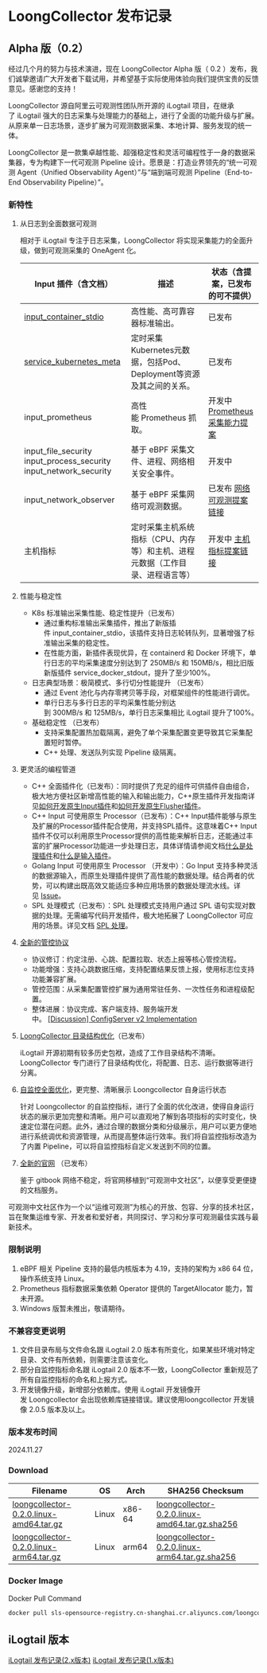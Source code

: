 # LoongCollector 发布记录

## Alpha 版（0.2）

经过几个月的努力与技术演进，现在 LoongCollector Alpha 版（ 0.2 ）发布，我们诚挚邀请广大开发者下载试用，并希望基于实际使用体验向我们提供宝贵的反馈意见。感谢您的支持！

LoongCollector 源自阿里云可观测性团队所开源的 iLogtail 项目，在继承了 iLogtail 强大的日志采集与处理能力的基础上，进行了全面的功能升级与扩展。从原来单一日志场景，逐步扩展为可观测数据采集、本地计算、服务发现的统一体。

LoongCollector 是一款集卓越性能、超强稳定性和灵活可编程性于一身的数据采集器，专为构建下一代可观测 Pipeline 设计。愿景是：打造业界领先的“统一可观测 Agent（Unified Observability Agent）”与“端到端可观测 Pipeline（End-to-End Observability Pipeline）”。

### 新特性

1. 从日志到全面数据可观测

    相对于 iLogtail 专注于日志采集，LoongCollector 将实现采集能力的全面升级，做到可观测采集的 OneAgent 化。

    |  Input 插件（含文档）  |  描述  |  状态（含提案，已发布的可不提供）  |
    | --- | --- | --- |
    |  [input\_container\_stdio](../../plugins/input/native/input-container-stdio.md)  |  高性能、高可靠容器标准输出。  |  已发布  |
    |  [service\_kubernetes\_meta](../../plugins/input/extended/service-kubernetesmeta-v2.md)  |  定时采集Kubernetes元数据，包括Pod、Deployment等资源及其之间的关系。  |  已发布   |
    |  input\_prometheus  |  高性能 Prometheus 抓取。  |  开发中 [Prometheus采集能力提案](https://github.com/alibaba/loongcollector/discussions/1920)  |
    |  input\_file\_security  input\_process\_security  input\_network\_security   |  基于 eBPF 采集文件、进程、网络相关安全事件。  |  开发中  |
    |  input\_network\_observer   |  基于 eBPF 采集网络可观测数据。  |  已发布 [网络可观测提案链接](https://github.com/alibaba/loongcollector/discussions/1919)  |
    |  主机指标  |  定时采集主机系统指标（CPU、内存等）和主机、进程元数据（工作目录、进程语言等）  |  开发中 [主机指标提案链接](https://github.com/alibaba/loongcollector/discussions/1921)  |

2. 性能与稳定性

    * K8s 标准输出采集性能、稳定性提升（已发布）
        * 通过重构标准输出采集插件，推出了新版插件 input\_container\_stdio，该插件支持日志轮转队列，显著增强了标准输出采集的稳定性。
        * 在性能方面，新插件表现优异，在 containerd 和 Docker 环境下，单行日志的平均采集速度分别达到了 250MB/s 和 150MB/s，相比旧版新版插件 service\_docker\_stdout，提升了至少100%。
    * 日志典型场景：极简模式、多行切分性能提升 （已发布）
        * 通过 Event 池化与内存零拷贝等手段，对框架组件的性能进行调优。
        * 单行日志与多行日志的平均采集性能分别达到 300MB/s 和 125MB/s，单行日志采集相比 iLogtail 提升了100%。
    * 基础稳定性 （已发布）
        * 支持采集配置热加载隔离，避免了单个采集配置变更导致其它采集配置短时暂停。
        * C++ 处理、发送队列实现 Pipeline 级隔离。

3. 更灵活的编程管道

    * C++ 全面插件化（已发布）：同时提供了充足的组件可供插件自由组合，极大地方便社区新增高性能的输入和输出能力，C++原生插件开发指南详见[如何开发原生Input插件](../../developer-guide/plugin-development/native-plugins/how-to-write-native-input-plugins.md)和[如何开发原生Flusher插件](../../developer-guide/plugin-development/native-plugins/how-to-write-native-flusher-plugins.md)。
    * C++ Input 可使用原生 Processor（已发布）：C++ Input插件能够与原生及扩展的Processor插件配合使用，并支持SPL插件。这意味着C++ Input插件不仅可以利用原生Processor提供的高性能来解析日志，还能通过丰富的扩展Processor功能进一步处理日志，具体详情请参阅文档[什么是处理插件](../../plugins/processor/README.md)和[什么是输入插件](../../plugins/input/README.md)。
    * Golang Input 可使用原生 Processor （开发中）：Go Input 支持多种灵活的数据源输入，而原生处理插件提供了高性能的数据处理。结合两者的优势，可以构建出既高效又能适应多种应用场景的数据处理流水线。详见 [Issue](https://github.com/alibaba/loongcollector/issues/1917)。
    * SPL 处理模式（已发布）：SPL 处理模式支持用户通过 SPL 语句实现对数据的处理。无需编写代码开发插件，极大地拓展了 LoongCollector 可应用的场景。详见文档 [SPL 处理](../../plugins/processor/spl/processor-spl-native.md)。

4. [全新的管控协议](https://github.com/alibaba/loongcollector/blob/main/config_server/protocol/v2/README.md)

    * 协议修订：约定注册、心跳、配置拉取、状态上报等核心管控流程。
    * 功能增强：支持心跳数据压缩，支持配置结果反馈上报，使用标志位支持功能兼容扩展。
    * 管控范围：从采集配置管控扩展为通用常驻任务、一次性任务和进程级配置。
    * 整体进展：协议完成、客户端支持、服务端开发中。 [\[Discussion\] ConfigServer v2 Implementation](https://github.com/alibaba/loongcollector/discussions/1916)

5. [LoongCollector 目录结构优化](../loongcollector-dir.md)（已发布）

    iLogtail 开源初期有较多历史包袱，造成了工作目录结构不清晰。LoongCollector 专门进行了目录结构优化，将配置、日志、运行数据等进行分离。

6. [自监控全面优化](https://github.com/alibaba/loongcollector/discussions/1928)，更完整、清晰展示 Loongcollector 自身运行状态

    针对 Loongcollector 的自监控指标，进行了全面的优化改进，使得自身运行状态的展示更加完整和清晰。用户可以直观地了解到各项指标的实时变化，快速定位潜在问题。此外，通过合理的数据分类和分级展示，用户可以更方便地进行系统调优和资源管理，从而提高整体运行效率。我们将自监控指标改造为了内置 Pipeline，可以将自监控指标自定义发送到不同的位置。

7. [全新的官网](https://open.observability.cn/project/loongcollector/about/#_top) （已发布）

    鉴于 gitbook 网络不稳定，将官网移植到“可观测中文社区”，以便享受更便捷的文档服务。

可观测中文社区作为一个以“运维可观测”为核心的开放、包容、分享的技术社区，旨在聚集运维专家、开发者和爱好者，共同探讨、学习和分享可观测最佳实践与最新技术。

### 限制说明

1. eBPF 相关 Pipeline 支持的最低内核版本为 4.19，支持的架构为 x86 64 位，操作系统支持 Linux。
2. Prometheus 指标数据采集依赖 Operator 提供的 TargetAllocator 能力，暂未开源。
3. Windows 版暂未推出，敬请期待。

### 不兼容变更说明

1. 文件目录布局与文件命名跟 iLogtail 2.0 版本有所变化，如果某些环境对特定目录、文件有所依赖，则需要注意该变化。
2. 部分自监控指标命名跟 iLogtail 2.0 版本不一致，LoongCollector 重新规范了所有自监控指标的命名和上报方式。
3. 开发镜像升级，新增部分依赖库。使用 iLogtail 开发镜像开发 Loongcollector 会出现依赖库链接错误。建议使用loongcollector 开发镜像 2.0.5 版本及以上。

### 版本发布时间

2024.11.27

### Download

| **Filename** | **OS** | **Arch** | **SHA256 Checksum** |
|  ----  | ----  | ----  | ----  |
|[loongcollector-0.2.0.linux-amd64.tar.gz](https://loongcollector-community-edition.oss-cn-shanghai.aliyuncs.com/0.2.0/loongcollector-0.2.0.linux-amd64.tar.gz)|Linux|x86-64|[loongcollector-0.2.0.linux-amd64.tar.gz.sha256](https://loongcollector-community-edition.oss-cn-shanghai.aliyuncs.com/0.2.0/loongcollector-0.2.0.linux-amd64.tar.gz.sha256)|
|[loongcollector-0.2.0.linux-arm64.tar.gz](https://loongcollector-community-edition.oss-cn-shanghai.aliyuncs.com/0.2.0/loongcollector-0.2.0.linux-arm64.tar.gz)|Linux|arm64|[loongcollector-0.2.0.linux-arm64.tar.gz.sha256](https://loongcollector-community-edition.oss-cn-shanghai.aliyuncs.com/0.2.0/loongcollector-0.2.0.linux-arm64.tar.gz.sha256)|

### Docker Image

Docker Pull Command

``` bash
docker pull sls-opensource-registry.cn-shanghai.cr.aliyuncs.com/loongcollector-community-edition/loongcollector:0.2.0
```

## iLogtail 版本

[iLogtail 发布记录(2.x版本)](release-notes-2.md)
[iLogtail 发布记录(1.x版本)](release-notes-1.md)
